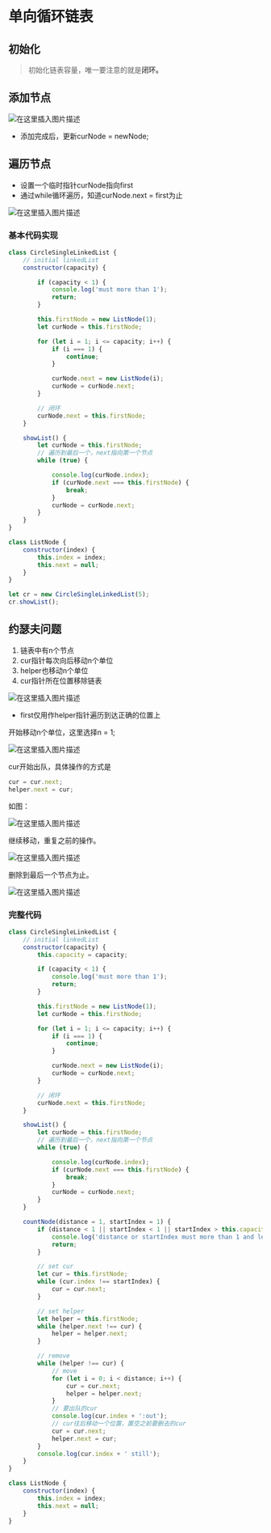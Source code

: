 # 单向循环链表



## 初始化

> 初始化链表容量，唯一要注意的就是**闭环。**



## 添加节点



![在这里插入图片描述](https://img-blog.csdnimg.cn/20200923230227265.png?x-oss-process=image/watermark,type_ZmFuZ3poZW5naGVpdGk,shadow_10,text_aHR0cHM6Ly9ibG9nLmNzZG4ubmV0L1pIZ29nb2dvaGE=,size_16,color_FFFFFF,t_70#pic_center)

- 添加完成后，更新curNode = newNode;



## 遍历节点

- 设置一个临时指针curNode指向first
- 通过while循环遍历，知道curNode.next = first为止

![在这里插入图片描述](https://img-blog.csdnimg.cn/20200924084603758.png?x-oss-process=image/watermark,type_ZmFuZ3poZW5naGVpdGk,shadow_10,text_aHR0cHM6Ly9ibG9nLmNzZG4ubmV0L1pIZ29nb2dvaGE=,size_16,color_FFFFFF,t_70#pic_center)



### 基本代码实现

```js
class CircleSingleLinkedList {
    // initial linkedList
    constructor(capacity) {

        if (capacity < 1) {
            console.log('must more than 1');
            return;
        }

        this.firstNode = new ListNode(1);
        let curNode = this.firstNode;

        for (let i = 1; i <= capacity; i++) {
            if (i === 1) {
                continue;
            }

            curNode.next = new ListNode(i);
            curNode = curNode.next;
        }

        // 闭环
        curNode.next = this.firstNode;
    }

    showList() {
        let curNode = this.firstNode;
        // 遍历到最后一个，next指向第一个节点
        while (true) {

            console.log(curNode.index);
            if (curNode.next === this.firstNode) {
                break;
            }
            curNode = curNode.next;
        }
    }
}

class ListNode {
    constructor(index) {
        this.index = index;
        this.next = null;
    }
}

let cr = new CircleSingleLinkedList(5);
cr.showList();
```



## 约瑟夫问题

1. 链表中有n个节点
2. cur指针每次向后移动n个单位
3. helper也移动n个单位
4. cur指针所在位置移除链表



![在这里插入图片描述](https://img-blog.csdnimg.cn/20200924150003925.png?x-oss-process=image/watermark,type_ZmFuZ3poZW5naGVpdGk,shadow_10,text_aHR0cHM6Ly9ibG9nLmNzZG4ubmV0L1pIZ29nb2dvaGE=,size_16,color_FFFFFF,t_70#pic_center)

- first仅用作helper指针遍历到达正确的位置上



开始移动n个单位，这里选择n = 1;

![在这里插入图片描述](https://img-blog.csdnimg.cn/20200924150341538.png?x-oss-process=image/watermark,type_ZmFuZ3poZW5naGVpdGk,shadow_10,text_aHR0cHM6Ly9ibG9nLmNzZG4ubmV0L1pIZ29nb2dvaGE=,size_16,color_FFFFFF,t_70#pic_center)



cur开始出队，具体操作的方式是

```js 
cur = cur.next;
helper.next = cur;
```

如图：

![在这里插入图片描述](https://img-blog.csdnimg.cn/20200924150508373.png?x-oss-process=image/watermark,type_ZmFuZ3poZW5naGVpdGk,shadow_10,text_aHR0cHM6Ly9ibG9nLmNzZG4ubmV0L1pIZ29nb2dvaGE=,size_16,color_FFFFFF,t_70#pic_center)



继续移动，重复之前的操作。

![在这里插入图片描述](https://img-blog.csdnimg.cn/20200924150650763.png?x-oss-process=image/watermark,type_ZmFuZ3poZW5naGVpdGk,shadow_10,text_aHR0cHM6Ly9ibG9nLmNzZG4ubmV0L1pIZ29nb2dvaGE=,size_16,color_FFFFFF,t_70#pic_center)



删除到最后一个节点为止。

![在这里插入图片描述](https://img-blog.csdnimg.cn/20200924151003137.png?x-oss-process=image/watermark,type_ZmFuZ3poZW5naGVpdGk,shadow_10,text_aHR0cHM6Ly9ibG9nLmNzZG4ubmV0L1pIZ29nb2dvaGE=,size_16,color_FFFFFF,t_70#pic_center)



### 完整代码

```js
class CircleSingleLinkedList {
    // initial linkedList
    constructor(capacity) {
        this.capacity = capacity;

        if (capacity < 1) {
            console.log('must more than 1');
            return;
        }

        this.firstNode = new ListNode(1);
        let curNode = this.firstNode;

        for (let i = 1; i <= capacity; i++) {
            if (i === 1) {
                continue;
            }

            curNode.next = new ListNode(i);
            curNode = curNode.next;
        }

        // 闭环
        curNode.next = this.firstNode;
    }

    showList() {
        let curNode = this.firstNode;
        // 遍历到最后一个，next指向第一个节点
        while (true) {

            console.log(curNode.index);
            if (curNode.next === this.firstNode) {
                break;
            }
            curNode = curNode.next;
        }
    }

    countNode(distance = 1, startIndex = 1) {
        if (distance < 1 || startIndex < 1 || startIndex > this.capacity) {
            console.log('distance or startIndex must more than 1 and less than capacity');
            return;
        }

        // set cur
        let cur = this.firstNode;
        while (cur.index !== startIndex) {
            cur = cur.next;
        }

        // set helper
        let helper = this.firstNode;
        while (helper.next !== cur) {
            helper = helper.next;
        }

        // remove
        while (helper !== cur) {
            // move
            for (let i = 0; i < distance; i++) {
                cur = cur.next;
                helper = helper.next;
            }
            // 要出队的cur
            console.log(cur.index + ':out');
            // cur往后移动一个位置，置空之前要删去的cur
            cur = cur.next;
            helper.next = cur;
        }
        console.log(cur.index + ' still');
    }
}

class ListNode {
    constructor(index) {
        this.index = index;
        this.next = null;
    }
}
```

